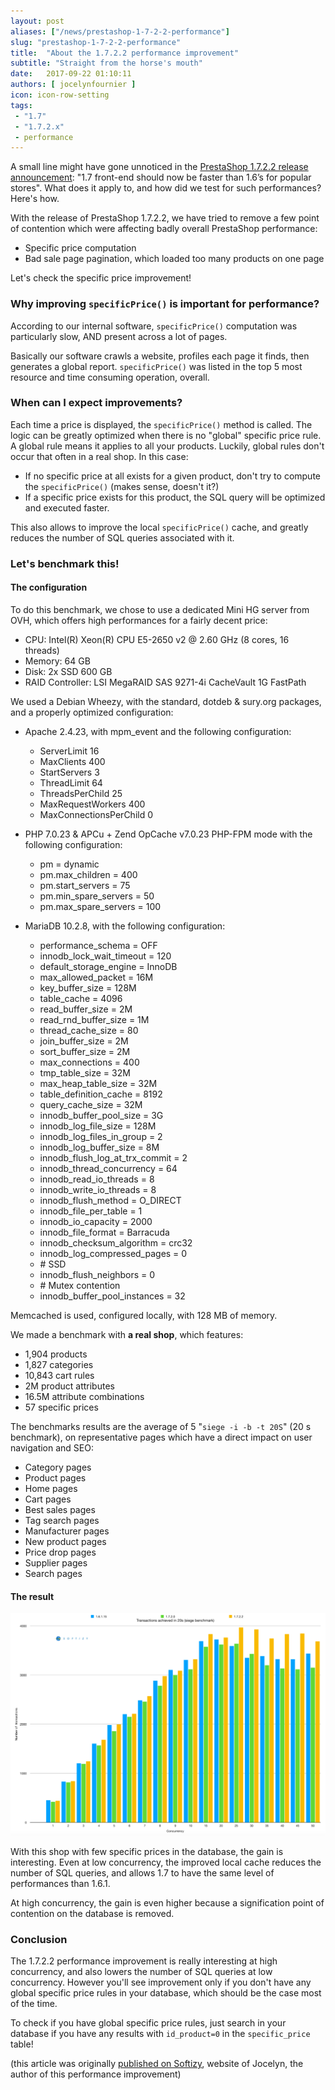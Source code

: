 ```yaml
---
layout: post
aliases: ["/news/prestashop-1-7-2-2-performance"]
slug: "prestashop-1-7-2-2-performance"
title:  "About the 1.7.2.2 performance improvement"
subtitle: "Straight from the horse's mouth"
date:   2017-09-22 01:10:11
authors: [ jocelynfournier ]
icon: icon-row-setting
tags:
 - "1.7"
 - "1.7.2.x"
 - performance
---
```


A small line might have gone unnoticed in the [PrestaShop 1.7.2.2 release announcement](http://build.prestashop.com/news/prestashop-1-7-2-2-maintenance-release/): "1.7 front-end should now be faster than 1.6’s for popular stores". What does it apply to, and how did we test for such performances? Here's how.

With the release of PrestaShop 1.7.2.2, we have tried to remove a few point of contention which were affecting badly overall PrestaShop performance:

* Specific price computation
* Bad sale page pagination, which loaded too many products on one page

Let's check the specific price improvement! 


### Why improving `specificPrice()` is important for performance?

According to our internal software, `specificPrice()` computation was particularly slow, AND present across a lot of pages.

Basically our software crawls a website, profiles each page it finds, then generates a global report. `specificPrice()` was listed in the top 5 most resource and time consuming operation, overall.


### When can I expect improvements?

Each time a price is displayed, the `specificPrice()` method is called. The logic can be greatly optimized when there is no "global" specific price rule. A global rule means it applies to all your products. Luckily, global rules don't occur that often in a real shop. In this case:

* If no specific price at all exists for a given product, don't try to compute the `specificPrice()` (makes sense, doesn't it?)
* If a specific price exists for this product, the SQL query will be optimized and executed faster.

This also allows to improve the local `specificPrice()` cache, and greatly reduces the number of SQL queries associated with it.


### Let's benchmark this!

#### The configuration

To do this benchmark, we chose to use a dedicated Mini HG server from OVH, which offers high performances for a fairly decent price:

* CPU: Intel(R) Xeon(R) CPU E5-2650 v2 @ 2.60 GHz (8 cores, 16 threads)
* Memory: 64 GB
* Disk: 2x SSD 600 GB
* RAID Controller: LSI MegaRAID SAS 9271-4i CacheVault 1G FastPath

We used a Debian Wheezy, with the standard, dotdeb & sury.org packages, and a properly optimized configuration:

* Apache 2.4.23, with mpm_event and the following configuration:

  * ServerLimit             16
  * MaxClients              400
  * StartServers            3
  * ThreadLimit             64
  * ThreadsPerChild         25
  * MaxRequestWorkers       400
  * MaxConnectionsPerChild  0

* PHP 7.0.23 & APCu + Zend OpCache v7.0.23 PHP-FPM mode with the following configuration:

  * pm =                    dynamic
  * pm.max_children       = 400
  * pm.start_servers      = 75
  * pm.min_spare_servers  = 50
  * pm.max_spare_servers  = 100

* MariaDB 10.2.8, with the following configuration:

  * performance_schema                    = OFF
  * innodb_lock_wait_timeout              = 120
  * default_storage_engine                = InnoDB
  * max_allowed_packet                    = 16M
  * key_buffer_size                       = 128M
  * table_cache                           = 4096
  * read_buffer_size                      = 2M
  * read_rnd_buffer_size                  = 1M
  * thread_cache_size                     = 80
  * join_buffer_size                      = 2M
  * sort_buffer_size                      = 2M
  * max_connections                       = 400
  * tmp_table_size                        = 32M
  * max_heap_table_size                   = 32M
  * table_definition_cache                = 8192
  * query_cache_size                      = 32M
  * innodb_buffer_pool_size               = 3G
  * innodb_log_file_size                  = 128M
  * innodb_log_files_in_group             = 2
  * innodb_log_buffer_size                = 8M
  * innodb_flush_log_at_trx_commit        = 2
  * innodb_thread_concurrency             = 64
  * innodb_read_io_threads                = 8
  * innodb_write_io_threads               = 8
  * innodb_flush_method                   = O_DIRECT
  * innodb_file_per_table                 = 1
  * innodb_io_capacity                    = 2000
  * innodb_file_format                    = Barracuda
  * innodb_checksum_algorithm             = crc32
  * innodb_log_compressed_pages           = 0
  * \# SSD
  * innodb_flush_neighbors                = 0
  * \# Mutex contention
  * innodb_buffer_pool_instances          = 32

Memcached is used, configured locally, with 128 MB of memory.

We made a benchmark with **a real shop**, which features: 

* 1,904 products
* 1,827 categories
* 10,843 cart rules
* 2M product attributes
* 16.5M attribute combinations
* 57 specific prices

The benchmarks results are the average of 5 "`siege -i -b -t 20S`" (20 s benchmark), on representative pages which have a direct impact on user navigation and SEO:

* Category pages
* Product pages
* Home pages
* Cart pages
* Best sales pages
* Tag search pages
* Manufacturer pages
* New product pages
* Price drop pages
* Supplier pages
* Search pages


#### The result

![Performance benchmark](/assets/images/2017/09/ps1722-performance.png)

With this shop with few specific prices in the database, the gain is interesting. Even at low concurrency, the improved local cache reduces the number of SQL queries, and allows 1.7 to have the same level of performances than 1.6.1.

At high concurrency, the gain is even higher because a signification point of contention on the database is removed.


### Conclusion

The 1.7.2.2 performance improvement is really interesting at high concurrency, and also lowers the number of SQL queries at low concurrency. However you'll see improvement only if you don't have any global specific price rules in your database, which should be the case most of the time.

To check if you have global specific price rules, just search in your database if you have any results with `id_product=0` in the `specific_price` table!

(this article was originally [published on Softizy](https://www.softizy.com/blog/prestashop-1-7-performance/), website of Jocelyn, the author of this performance improvement)
